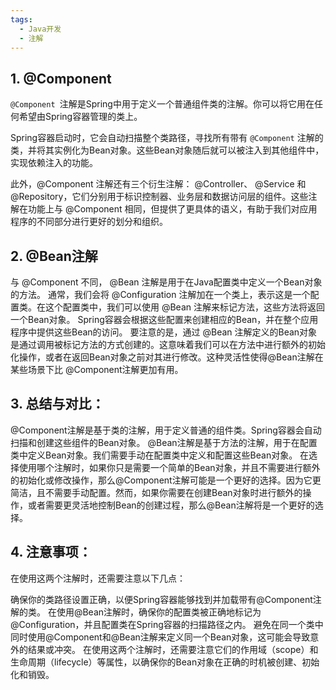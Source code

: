 ```yaml
---
tags:
  - Java开发
  - 注解
---
```

## 1. @Component
`@Component `注解是Spring中用于定义一个普通组件类的注解。你可以将它用在任何希望由Spring容器管理的类上。

Spring容器启动时，它会自动扫描整个类路径，寻找所有带有 `@Component` 注解的类，并将其实例化为Bean对象。这些Bean对象随后就可以被注入到其他组件中，实现依赖注入的功能。

此外，@Component 注解还有三个衍生注解： @Controller、 @Service 和 @Repository，它们分别用于标识控制器、业务层和数据访问层的组件。这些注解在功能上与 @Component 相同，但提供了更具体的语义，有助于我们对应用程序的不同部分进行更好的划分和组织。

## 2. @Bean注解
与 @Component 不同， @Bean 注解是用于在Java配置类中定义一个Bean对象的方法。
通常，我们会将 @Configuration 注解加在一个类上，表示这是一个配置类。在这个配置类中，我们可以使用 @Bean 注解来标记方法，这些方法将返回一个Bean对象。
Spring容器会根据这些配置来创建相应的Bean，并在整个应用程序中提供这些Bean的访问。
要注意的是，通过 @Bean 注解定义的Bean对象是通过调用被标记方法的方式创建的。这意味着我们可以在方法中进行额外的初始化操作，或者在返回Bean对象之前对其进行修改。这种灵活性使得@Bean注解在某些场景下比 @Component注解更加有用。
## 3. 总结与对比：
@Component注解是基于类的注解，用于定义普通的组件类。Spring容器会自动扫描和创建这些组件的Bean对象。
@Bean注解是基于方法的注解，用于在配置类中定义Bean对象。我们需要手动在配置类中定义和配置这些Bean对象。
在选择使用哪个注解时，如果你只是需要一个简单的Bean对象，并且不需要进行额外的初始化或修改操作，那么@Component注解可能是一个更好的选择。因为它更简洁，且不需要手动配置。然而，如果你需要在创建Bean对象时进行额外的操作，或者需要更灵活地控制Bean的创建过程，那么@Bean注解将是一个更好的选择。
## 4. 注意事项：
在使用这两个注解时，还需要注意以下几点：

确保你的类路径设置正确，以便Spring容器能够找到并加载带有@Component注解的类。
在使用@Bean注解时，确保你的配置类被正确地标记为@Configuration，并且配置类在Spring容器的扫描路径之内。
避免在同一个类中同时使用@Component和@Bean注解来定义同一个Bean对象，这可能会导致意外的结果或冲突。
在使用这两个注解时，还需要注意它们的作用域（scope）和生命周期（lifecycle）等属性，以确保你的Bean对象在正确的时机被创建、初始化和销毁。
